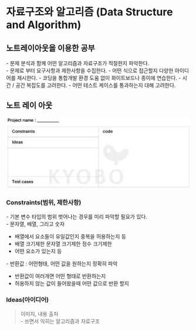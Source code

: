 # 자료구조와 알고리즘 (Data Structure and Algorithm)

## 노트레이아웃을 이용한 공부

\- 문제 분석과 함께 어떤 알고리즘과 자료구조가 적절한지 파악한다.   
\- 문제로 부터 요구사항과 제한사항을 수집한다. 
\- 어떤 식으로 접근할지 다양한 아이디어를 제시한다.
\- 코딩을 통합개발 환경 도움 없이 화이트보드나 종이에 연습한다.
\- 시간 / 공간 복잡도를 고려한다.
\- 어떤 테스트 케이스를 통과하는지 대해 고려한다.

## 노트 레이 아웃

![노트레이아웃](imgs/20230407-01.png)

### Constraints(범위, 제한사항)
\- 기본 변수 타입의 범위 벗어나는 경우를 미리 파악할 필요가 있다.   
\- 문자열, 배열, 그리고 숫자   
* 배열에서 요소들이 유일값인지 중복을 허용하는지 등
* 배열 크기제한 문자열 크기제한 정수 크기제한
* 어떤 요소가 있는지 등

\- 반환값 : 어떤형태, 어떤 값을 원하는지 정확히 파악   
  * 반환값이 여러개면 어떤 형태로 반환하는지   
  * 허용하지 않는 값이 들어왔을때 어떤 값으로 반환 할지

### Ideas(아이디어)

> 이미지, 내용 출처   
> \- 쓰면서 익히는 알고리즘과 자료구조



